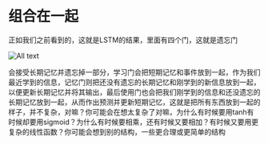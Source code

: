 # 组合在一起

正如我们之前看到的，这就是LSTM的结果，里面有四个门，这就是遗忘门

![All text](http://ww1.sinaimg.cn/large/dc05ba18gy1fofapy1kyij21tk0seq9l.jpg)

会接受长期记忆并遗忘掉一部分，学习门会把短期记忆和事件放到一起，作为我们最近学到的信息，记忆门则把还没有遗忘的长期记忆和刚学到的新信息放到一起，以便更新长期记忆并将其输出，最后使用门也会把我们刚学到的信息和还没遗忘的长期记忆放到一起，从而作出预测并更新短期记忆，这就是把所有东西放到一起的样子，并不复杂，对嘛？你可能会在想太复杂了对嘛，为什么有时候要用tanh有时候却要用sigmoid？为什么有时候要相乘，还有时候又要相加？有时候又要用更复杂的线性函数？你可能会想到别的结构，一些更合理或更简单的结构
